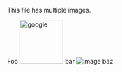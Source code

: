 <!-- >>>>>> BEGIN GENERATED FILE (resolve): SOURCE C:/Users/Burdette/Documents/GitHub/markdown_helper/test/resolve/templates/absolute_and_relative.md -->
This file has multiple images.

<!-- >>>>>> BEGIN RESOLVED IMAGES: INPUT-LINE 'Foo ![google](https://www.google.com/images/branding/googlelogo/2x/googlelogo_color_120x44dp.png | width=100) bar ![image](images/include.png) baz.
' -->
Foo <img src="https://www.google.com/images/branding/googlelogo/2x/googlelogo_color_120x44dp.png" alt="google" width="100"> bar <img src="https://raw.githubusercontent.com/BurdetteLamar/markdown_helper/master/images/include.png" alt="image"> baz.
<!-- <<<<<< END RESOLVED IMAGES: INPUT-LINE 'Foo ![google](https://www.google.com/images/branding/googlelogo/2x/googlelogo_color_120x44dp.png | width=100) bar ![image](images/include.png) baz.
' -->
<!-- <<<<<< END GENERATED FILE (resolve): SOURCE C:/Users/Burdette/Documents/GitHub/markdown_helper/test/resolve/templates/absolute_and_relative.md -->
